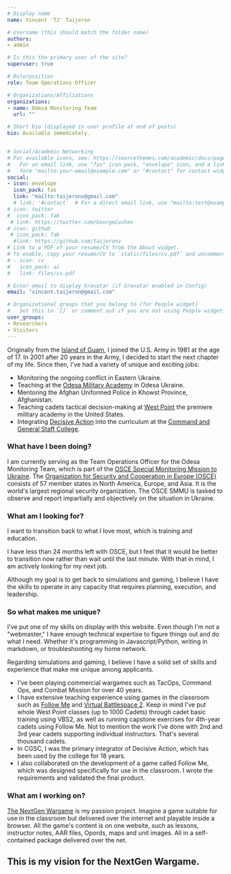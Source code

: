 ```yaml
---
# Display name
name: Vincent 'TJ' Taijeron

# Username (this should match the folder name)
authors:
- admin

# Is this the primary user of the site?
superuser: true

# Role/position
role: Team Operations Officer

# Organizations/Affiliations
organizations:
- name: Odesa Monitoring Team
  url: ""

# Short bio (displayed in user profile at end of posts)
bio: Available immediately.


# Social/Academic Networking
# For available icons, see: https://sourcethemes.com/academic/docs/page-builder/#icons
#   For an email link, use "fas" icon pack, "envelope" icon, and a link in the
#   form "mailto:your-email@example.com" or "#contact" for contact widget.
social:
- icon: envelope
  icon_pack: fas
  link: "mailto:taijeronv@gmail.com"
  # link: '#contact'  # For a direct email link, use "mailto:test@example.org".
# icon: twitter
#  icon_pack: fab
 # link: https://twitter.com/GeorgeCushen
# icon: github
 # icon_pack: fab
  #link: https://github.com/taijeronv
# Link to a PDF of your resume/CV from the About widget.
# To enable, copy your resume/CV to `static/files/cv.pdf` and uncomment the lines below.
# - icon: cv
#   icon_pack: ai
#   link: files/cv.pdf

# Enter email to display Gravatar (if Gravatar enabled in Config)
email: "vincent.taijeron@gmail.com"

# Organizational groups that you belong to (for People widget)
#   Set this to `[]` or comment out if you are not using People widget.
user_groups:
- Researchers
- Visitors
---
```


Originally from the [Island of Guam](https://en.wikipedia.org/wiki/Guam), I joined the U.S. Army in 1981 at the age of 17.
In 2001 after 20 years in the Army, I decided to start the next chapter of my
life.  Since then, I've had a variety of unique and exciting jobs:

- Monitoring the ongoing conflict in Eastern Ukraine.
- Teaching at the
  [Odesa Military Academy](https://en.wikipedia.org/wiki/Odessa_Military_Academy)
  in Odesa Ukraine.
- Mentoring the Afghan Uniformed Police in Khowst Province, Afghanistan.
- Teaching cadets tactical decision-making at
  [West Point](https://www.westpoint.edu/military/department-of-military-instruction/simulation-center)
  the premiere military academy in the United States.
- Integrating [Decisive Action](http://decisive-point.com/decisive-action/) into
  the curriculum at the
  [Command and General Staff College](https://usacac.army.mil/organizations/cace/cgsc).

### What have I been doing?
I am currently serving as the Team Operations Officer for the Odesa Monitoring
Team, which is part of the [OSCE Special Monitoring Mission to Ukraine](https://www.osce.org/special-monitoring-mission-to-ukraine). The
[Organization for Security and Cooperation in Europe (OSCE)](https://www.osce.org/whatistheosce/factsheet) consists of 57 member
states in North America, Europe, and Asia. It is the world's largest
regional security organization.  The OSCE SMMU is tasked to observe and report impartially and objectively on the situation in Ukraine.

### What am I looking for?
I want to transition back to what I love most, which is training and education. 

I have less than 24 months left with OSCE, but I feel that it would be better to
transition now rather than wait until the last minute. With that in mind, I am actively
looking for my next job.

Although my goal is to get back to simulations and gaming, I believe I have the
skills to operate in any capacity that requires planning, execution, and
leadership.

### So what makes me unique?
I've put one of my skills on display with this website. Even though I'm not a
"webmaster," I have enough technical expertise to figure things out and do what I
need. Whether it's programming in Javascript/Python, writing in markdown, or
troubleshooting my home network. 

Regarding simulations and gaming, I believe I have a solid set of skills
and experience that make me unique among applicants.
- I've been playing commercial wargames such as TacOps, Command Ops, and Combat
  Mission for over 40 years.
- I have extensive teaching experience using games in the classroom such as
  [Follow Me](http://decisive-point.com/follow-me/) and
  [Virtual Battlespace 2](https://bisimulations.com/products/vbs3). Keep in mind
  I've put whole West Point classes (up to 1000 Cadets) through cadet basic
  training using VBS2, as well as running capstone exercises for 4th-year cadets
  using Follow Me. Not to mention the work I've done with 2nd and 3rd year
  cadets supporting individual instructors. That's several thousand cadets.
- In CGSC, I was the primary integrator of Decisive Action, which has been used
  by the college for 18 years.
- I also collaborated on the development of a game called Follow Me, which was
  designed specifically for use in the classroom. I wrote the requirements and
  validated the final product.

### What am I working on?
[The NextGen Wargame](https://friendly-ritchie-374adc.netlify.com/) is my
passion project. Imagine a game suitable for use in the classroom but delivered
over the internet and playable inside a browser. All the game's content is on
one website, such as lessons, instructor notes, AAR files, Opords, maps and unit
images. All in a self-contained package delivered over the net.

## This is my vision for the NextGen Wargame.
